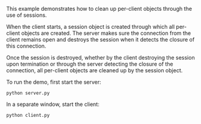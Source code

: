 This example demonstrates how to clean up per-client objects through
the use of sessions.

When the client starts, a session object is created through which all
per-client objects are created. The server makes sure the connection
from the client remains open and destroys the session when it detects
the closure of this connection.

Once the session is destroyed, whether by the client destroying the
session upon termination or through the server detecting the closure
of the connection, all per-client objects are cleaned up by the
session object.

To run the demo, first start the server:

```
python server.py
```

In a separate window, start the client:

```
python client.py
```

